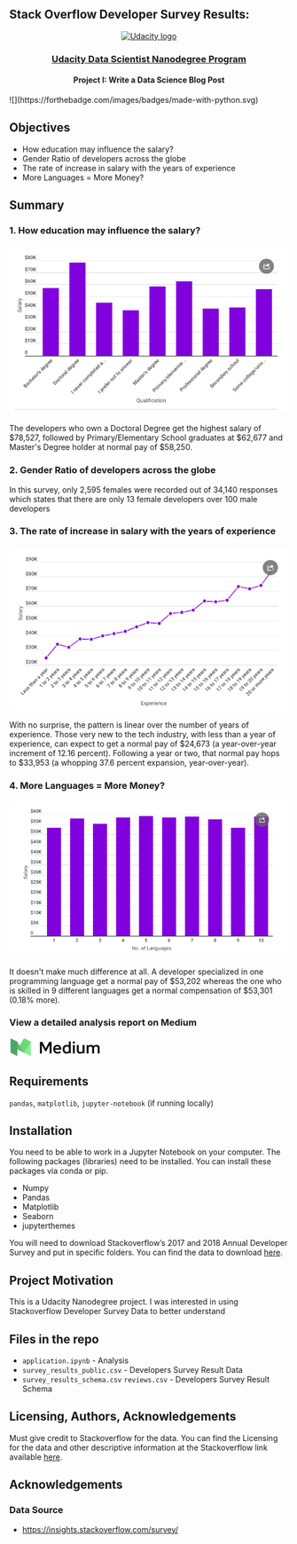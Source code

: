 ## Stack Overflow Developer Survey Results:
<p align="center">
  <a href="https://www.udacity.com/">
    <img src='https://course_report_production.s3.amazonaws.com/rich/rich_files/rich_files/5511/s300/udacity-logo.png' alt="Udacity logo" width = 100px>
   </a>
</p>
<h3 align="center"><a href='https://www.udacity.com/course/data-scientist-nanodegree--nd025'>Udacity Data Scientist Nanodegree Program</a></h3>
<h4 align="center">Project I: Write a Data Science Blog Post</h4>
![](https://forthebadge.com/images/badges/made-with-python.svg)

## Objectives
- How education may influence the salary?
- Gender Ratio of developers across the globe
- The rate of increase in salary with the years of experience
- More Languages = More Money?

## Summary
### 1. How education may influence the salary?
![](Screenshots/1.png)

The developers who own a Doctoral Degree get the highest salary of $78,527, followed by Primary/Elementary School graduates at $62,677 and Master's Degree holder at normal pay of $58,250.

### 2. Gender Ratio of developers across the globe

In this survey, only 2,595 females were recorded out of 34,140 responses which states that there are only 13 female developers over 100 male developers

### 3. The rate of increase in salary with the years of experience
![](Screenshots/3.png)

With no surprise, the pattern is linear over the number of years of experience. Those very new to the tech industry, with less than a year of experience, can expect to get a normal pay of $24,673 (a year-over-year increment of 12.16 percent). Following a year or two, that normal pay hops to $33,953 (a whopping 37.6 percent expansion, year-over-year).

### 4. More Languages = More Money?
![](Screenshots/4.png)

It doesn't make much difference at all. A developer specialized in one programming language get a normal pay of $53,202 whereas the one who is skilled in 9 different languages get a normal compensation of $53,301 (0.18% more).


### View a detailed analysis report on Medium
[![Medium](Screenshots/medium_logo.png)](https://medium.com/@adi.inhere/stack-overflow-developer-survey-exploration-results-154cc420ba0b)

## Requirements
`pandas`, `matplotlib`, `jupyter-notebook` (if running locally)

## Installation <a name="installation"></a>
You need to be able to work in a Jupyter Notebook on your computer. The following packages (libraries) need to be installed. You can install these packages via conda or pip.

- Numpy
- Pandas
- Matplotlib
- Seaborn
- jupyterthemes

You will need to download Stackoverflow’s 2017 and 2018 Annual Developer Survey and put in specific folders. You can find the data to download [here](https://insights.stackoverflow.com/survey). 

## Project Motivation <a name="motivation"></a>
This is a Udacity Nanodegree project. I was interested in using Stackoverflow Developer Survey Data to better understand

## Files in the repo
- `application.ipynb` - Analysis
- `survey_results_public.csv` - Developers Survey Result Data
- `survey_results_schema.csv` `reviews.csv` - Developers Survey Result Schema

## Licensing, Authors, Acknowledgements<a name="licensing"></a>
Must give credit to Stackoverflow for the data. You can find the Licensing for the data and other descriptive information at the Stackoverflow link available [here](https://insights.stackoverflow.com/survey).

## Acknowledgements
### Data Source
- https://insights.stackoverflow.com/survey/


